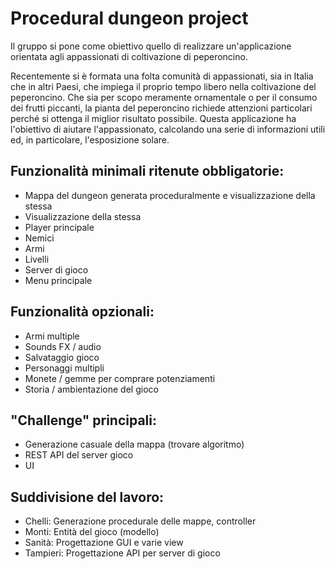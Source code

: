 # Procedural dungeon project

Il gruppo si pone come obiettivo quello di realizzare un'applicazione orientata agli appassionati di coltivazione di peperoncino.

Recentemente si è formata una folta comunità di appassionati, sia in Italia che in altri Paesi, che impiega il proprio tempo libero nella coltivazione del peperoncino. Che sia per scopo meramente ornamentale o per il consumo dei frutti piccanti, la pianta del peperoncino richiede attenzioni particolari perché si ottenga il miglior risultato possibile. Questa applicazione ha l'obiettivo di aiutare l'appassionato, calcolando una serie di informazioni utili ed, in particolare, l'esposizione solare.

## Funzionalità minimali ritenute obbligatorie:

* Mappa del dungeon generata proceduralmente e visualizzazione della stessa
* Visualizzazione della stessa
* Player principale
* Nemici
* Armi
* Livelli
* Server di gioco
* Menu principale

## Funzionalità opzionali:

* Armi multiple
* Sounds FX / audio
* Salvataggio gioco
* Personaggi multipli
* Monete / gemme per comprare potenziamenti
* Storia / ambientazione del gioco

## "Challenge" principali:

* Generazione casuale della mappa (trovare algoritmo)
* REST API del server gioco
* UI


## Suddivisione del lavoro:

* Chelli: Generazione procedurale delle mappe, controller
* Monti: Entità del gioco (modello)
* Sanità: Progettazione GUI e varie view
* Tampieri: Progettazione API per server di gioco

